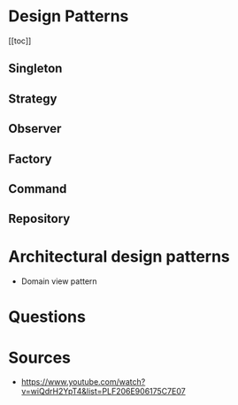 # Design Patterns
[[toc]]
## Singleton
## Strategy
## Observer
## Factory
## Command
## Repository

# Architectural design patterns
- Domain view pattern

# Questions

# Sources
- https://www.youtube.com/watch?v=wiQdrH2YpT4&list=PLF206E906175C7E07
